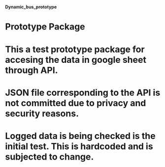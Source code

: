 # <h4>Dynamic_bus_prototype
# Prototype Package
# This a test prototype package for accesing the data in google sheet through API.
# JSON file corresponding to the API is not committed due to privacy and security reasons.
# Logged data is being checked is the initial test. This is hardcoded and is subjected to change.</h4>
